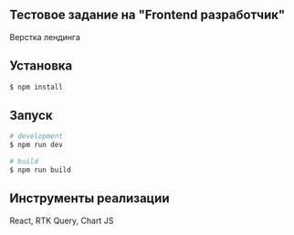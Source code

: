 ## Тестовое задание на "Frontend разработчик"

Верстка лендинга

## Установка

```bash
$ npm install
```

## Запуск

```bash
# development
$ npm run dev

# build
$ npm run build
```

## Инструменты реализации
React, RTK Query, Chart JS
